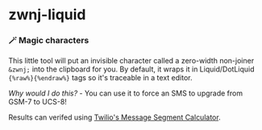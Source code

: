 # zwnj-liquid

### 🪄 Magic characters

This little tool will put an invisible character called a zero-width non-joiner <code>&amp;zwnj;</code> into
the clipboard for you. By default, it wraps it in Liquid/DotLiquid <code>{%raw%}{%endraw%}</code> tags so
it's traceable in a text editor.

_Why would I do this?_ - You can use it to force an SMS to upgrade from GSM-7 to UCS-8!

Results can verifed using [Twilio's Message Segment Calculator](https://twiliodeved.github.io/message-segment-calculator/).
